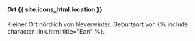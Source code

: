 ---
---

#### Ort  {{ site.icons_html.location }}

Kleiner Ort nördlich von Neverwinter. Geburtsort von {% include character_link.html title="Ean" %}.

